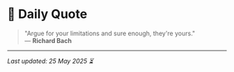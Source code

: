 # 📜 Daily Quote

> "Argue for your limitations and sure enough, they're yours."  
> — **Richard Bach**

---

_Last updated: 25 May 2025 ⏳_
